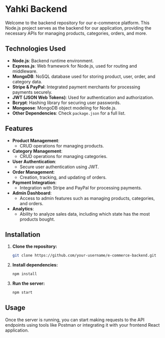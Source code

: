 # Yahki Backend

Welcome to the backend repository for our e-commerce platform. This Node.js project serves as the backend for our application, providing the necessary APIs for managing products, categories, orders, and more.

## Technologies Used

- **Node.js**: Backend runtime environment.
- **Express.js**: Web framework for Node.js, used for routing and middleware.
- **MongoDB**: NoSQL database used for storing product, user, order, and category data.
- **Stripe & PayPal**: Integrated payment merchants for processing payments securely.
- **JWT (JSON Web Tokens)**: Used for authentication and authorization.
- **Bcrypt**: Hashing library for securing user passwords.
- **Mongoose**: MongoDB object modeling for Node.js.
- **Other Dependencies**: Check `package.json` for a full list.

## Features

- **Product Management**:
  - CRUD operations for managing products.
- **Category Management**:
  - CRUD operations for managing categories.
- **User Authentication**:
  - Secure user authentication using JWT.
- **Order Management**:
  - Creation, tracking, and updating of orders.
- **Payment Integration**:
  - Integration with Stripe and PayPal for processing payments.
- **Admin Dashboard**:
  - Access to admin features such as managing products, categories, and orders.
- **Analytics**:
  - Ability to analyze sales data, including which state has the most products bought.

## Installation

1. **Clone the repository:**
    ```bash
    git clone https://github.com/your-username/e-commerce-backend.git
    ```

2. **Install dependencies:**
    ```bash
    npm install
    ```

4. **Run the server:**
    ```bash
    npm start
    ```

## Usage
Once the server is running, you can start making requests to the API endpoints using tools like Postman or integrating it with your frontend React application.
